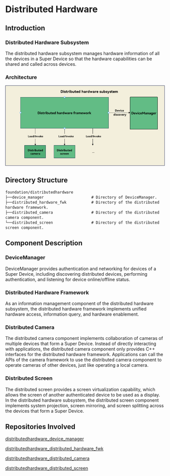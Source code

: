 # Distributed Hardware

## Introduction

### **Distributed Hardware Subsystem**

The distributed hardware subsystem manages hardware information of all the devices in a Super Device so that the hardware capabilities can be shared and called across devices.

### Architecture

![Distributed Hardware Subsystem](figures/distributed-hardware-subsystem.png)

## Directory Structure

```
foundation/distributedhardware
├──device_manager                     # Directory of DeviceManager.
├──distributed_hardware_fwk           # Directory of the distributed hardware framework.
├──distributed_camera                 # Directory of the distributed camera component. 
└──distributed_screen                 # Directory of the distributed screen component.
```

## Component Description

### DeviceManager

DeviceManager provides authentication and networking for devices of a Super Device, including discovering distributed devices, performing authentication, and listening for device online/offline status.

### Distributed Hardware Framework

As an information management component of the distributed hardware subsystem, the distributed hardware framework implements unified hardware access, information query, and hardware enablement.

### Distributed Camera

The distributed camera component implements collaboration of cameras of multiple devices that form a Super Device. Instead of directly interacting with applications, the distributed camera component only provides C++ interfaces for the distributed hardware framework. Applications can call the APIs of the camera framework to use the distributed camera component to operate cameras of other devices, just like operating a local camera.

### Distributed Screen

The distributed screen provides a screen virtualization capability, which allows the screen of another authenticated device to be used as a display. In the distributed hardware subsystem, the distributed screen component implements system projection, screen mirroring, and screen splitting across the devices that form a Super Device.

## Repositories Involved

[distributedhardware\_device\_manager](https://gitee.com/openharmony/distributedhardware_device_manager)

[distributedhardware\_distributed\_hardware\_fwk](https://gitee.com/openharmony/distributedhardware_distributed_hardware_fwk)

[distributedhardware\_distributed\_camera](https://gitee.com/openharmony/distributedhardware_distributed_camera)

[distributedhardware\_distributed\_screen](https://gitee.com/openharmony/distributedhardware_distributed_screen)
